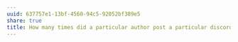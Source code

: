 ```yaml
---
uuid: 637757e1-13bf-4560-94c5-92052bf389e5
share: true
title: How many times did a particular author post a particular discord guild?
---
```

